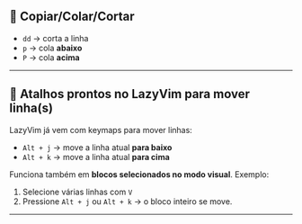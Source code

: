 
## 🔹 Copiar/Colar/Cortar

* `dd` → corta a linha
* `p` → cola **abaixo**
* `P` → cola **acima**

---

## 🔹 Atalhos prontos no LazyVim para mover linha(s)

LazyVim já vem com keymaps para mover linhas:

* `Alt + j` → move a linha atual **para baixo**
* `Alt + k` → move a linha atual **para cima**

Funciona também em **blocos selecionados no modo visual**.
Exemplo:

1. Selecione várias linhas com `V`
2. Pressione `Alt + j` ou `Alt + k` → o bloco inteiro se move.

---
